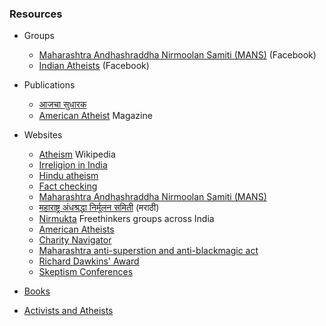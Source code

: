 ### Resources

* Groups
	* [Maharashtra Andhashraddha Nirmoolan Samiti (MANS)](https://www.facebook.com/MaharashtraANiS/) (Facebook)
	* [Indian Atheists](https://www.facebook.com/IndianAtheists/) (Facebook)

* Publications
	* [आजचा सुधारक](https://www.sudharak.in/)
	* [American Atheist](https://www.atheists.org/magazine/) Magazine

* Websites
	* [Atheism](https://en.wikipedia.org/wiki/Atheism) Wikipedia
	* [Irreligion in India](https://en.wikipedia.org/wiki/Irreligion_in_India)
	* [Hindu atheism](https://en.wikipedia.org/wiki/Hindu_atheism)
	* [Fact checking](https://www.snopes.com/)
	* [Maharashtra Andhashraddha Nirmoolan Samiti (MANS)](http://antisuperstition.org/)
	* [महाराष्ट्र अंधश्रद्धा निर्मूलन समिती](http://marathi.antisuperstition.org/) (मराठी)
	* [Nirmukta](http://nirmukta.com/nirmukta-regional-groups/) Freethinkers groups across India
	* [American Atheists](https://www.atheists.org/)
	* [Charity Navigator](https://www.charitynavigator.org/)
	* [Maharashtra anti-superstion and anti-blackmagic act](https://en.wikipedia.org/wiki/Anti-Superstition_and_Black_Magic_Act)
	* [Richard Dawkins' Award](https://en.wikipedia.org/wiki/Richard_Dawkins_Award)
	* [Skeptism Conferences](https://en.wikipedia.org/wiki/List_of_skeptical_conferences)
	
* [Books](books.md)
	
* [Activists and Atheists](activists.md)

	
	
	
